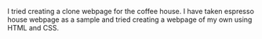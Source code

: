 I tried creating a clone webpage for the coffee house. I have taken espresso house webpage as a sample and tried creating a webpage of my own using HTML and CSS.
